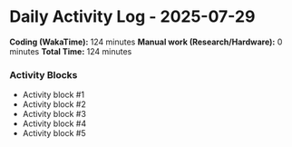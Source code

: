 # Daily Activity Log - 2025-07-29

**Coding (WakaTime):** 124 minutes
**Manual work (Research/Hardware):** 0 minutes
**Total Time:** 124 minutes

### Activity Blocks
- Activity block #1
- Activity block #2
- Activity block #3
- Activity block #4
- Activity block #5
